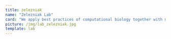 ```yaml
---
title: zelezniak
name: "Zelezniak Lab"
card: "We apply best practices of computational biology together with machine learning to understand the behavior of metabolic networks at single and multispecies levels."
picture: /img/lab_zelezniak.jpg
template: lab
---
```

